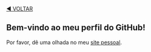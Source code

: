 [:arrow_backward: VOLTAR](https://github.com/monambike)

## Bem-vindo ao meu perfil do GitHub!

Por favor, dê uma olhada no meu [site pessoal](https://monambike.github.io).
